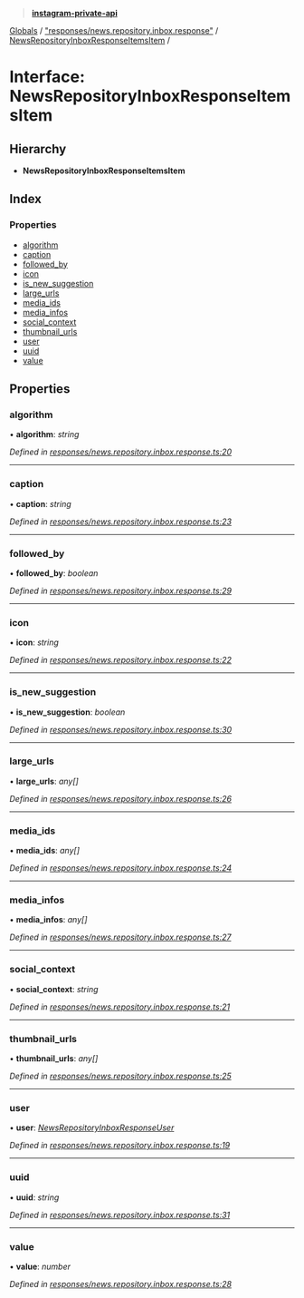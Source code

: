 > **[instagram-private-api](../README.md)**

[Globals](../globals.md) / ["responses/news.repository.inbox.response"](../modules/_responses_news_repository_inbox_response_.md) / [NewsRepositoryInboxResponseItemsItem](_responses_news_repository_inbox_response_.newsrepositoryinboxresponseitemsitem.md) /

# Interface: NewsRepositoryInboxResponseItemsItem

## Hierarchy

* **NewsRepositoryInboxResponseItemsItem**

## Index

### Properties

* [algorithm](_responses_news_repository_inbox_response_.newsrepositoryinboxresponseitemsitem.md#algorithm)
* [caption](_responses_news_repository_inbox_response_.newsrepositoryinboxresponseitemsitem.md#caption)
* [followed_by](_responses_news_repository_inbox_response_.newsrepositoryinboxresponseitemsitem.md#followed_by)
* [icon](_responses_news_repository_inbox_response_.newsrepositoryinboxresponseitemsitem.md#icon)
* [is_new_suggestion](_responses_news_repository_inbox_response_.newsrepositoryinboxresponseitemsitem.md#is_new_suggestion)
* [large_urls](_responses_news_repository_inbox_response_.newsrepositoryinboxresponseitemsitem.md#large_urls)
* [media_ids](_responses_news_repository_inbox_response_.newsrepositoryinboxresponseitemsitem.md#media_ids)
* [media_infos](_responses_news_repository_inbox_response_.newsrepositoryinboxresponseitemsitem.md#media_infos)
* [social_context](_responses_news_repository_inbox_response_.newsrepositoryinboxresponseitemsitem.md#social_context)
* [thumbnail_urls](_responses_news_repository_inbox_response_.newsrepositoryinboxresponseitemsitem.md#thumbnail_urls)
* [user](_responses_news_repository_inbox_response_.newsrepositoryinboxresponseitemsitem.md#user)
* [uuid](_responses_news_repository_inbox_response_.newsrepositoryinboxresponseitemsitem.md#uuid)
* [value](_responses_news_repository_inbox_response_.newsrepositoryinboxresponseitemsitem.md#value)

## Properties

###  algorithm

• **algorithm**: *string*

*Defined in [responses/news.repository.inbox.response.ts:20](https://github.com/Nerixyz/instagram-private-api/blob/e5037ee/src/responses/news.repository.inbox.response.ts#L20)*

___

###  caption

• **caption**: *string*

*Defined in [responses/news.repository.inbox.response.ts:23](https://github.com/Nerixyz/instagram-private-api/blob/e5037ee/src/responses/news.repository.inbox.response.ts#L23)*

___

###  followed_by

• **followed_by**: *boolean*

*Defined in [responses/news.repository.inbox.response.ts:29](https://github.com/Nerixyz/instagram-private-api/blob/e5037ee/src/responses/news.repository.inbox.response.ts#L29)*

___

###  icon

• **icon**: *string*

*Defined in [responses/news.repository.inbox.response.ts:22](https://github.com/Nerixyz/instagram-private-api/blob/e5037ee/src/responses/news.repository.inbox.response.ts#L22)*

___

###  is_new_suggestion

• **is_new_suggestion**: *boolean*

*Defined in [responses/news.repository.inbox.response.ts:30](https://github.com/Nerixyz/instagram-private-api/blob/e5037ee/src/responses/news.repository.inbox.response.ts#L30)*

___

###  large_urls

• **large_urls**: *any[]*

*Defined in [responses/news.repository.inbox.response.ts:26](https://github.com/Nerixyz/instagram-private-api/blob/e5037ee/src/responses/news.repository.inbox.response.ts#L26)*

___

###  media_ids

• **media_ids**: *any[]*

*Defined in [responses/news.repository.inbox.response.ts:24](https://github.com/Nerixyz/instagram-private-api/blob/e5037ee/src/responses/news.repository.inbox.response.ts#L24)*

___

###  media_infos

• **media_infos**: *any[]*

*Defined in [responses/news.repository.inbox.response.ts:27](https://github.com/Nerixyz/instagram-private-api/blob/e5037ee/src/responses/news.repository.inbox.response.ts#L27)*

___

###  social_context

• **social_context**: *string*

*Defined in [responses/news.repository.inbox.response.ts:21](https://github.com/Nerixyz/instagram-private-api/blob/e5037ee/src/responses/news.repository.inbox.response.ts#L21)*

___

###  thumbnail_urls

• **thumbnail_urls**: *any[]*

*Defined in [responses/news.repository.inbox.response.ts:25](https://github.com/Nerixyz/instagram-private-api/blob/e5037ee/src/responses/news.repository.inbox.response.ts#L25)*

___

###  user

• **user**: *[NewsRepositoryInboxResponseUser](_responses_news_repository_inbox_response_.newsrepositoryinboxresponseuser.md)*

*Defined in [responses/news.repository.inbox.response.ts:19](https://github.com/Nerixyz/instagram-private-api/blob/e5037ee/src/responses/news.repository.inbox.response.ts#L19)*

___

###  uuid

• **uuid**: *string*

*Defined in [responses/news.repository.inbox.response.ts:31](https://github.com/Nerixyz/instagram-private-api/blob/e5037ee/src/responses/news.repository.inbox.response.ts#L31)*

___

###  value

• **value**: *number*

*Defined in [responses/news.repository.inbox.response.ts:28](https://github.com/Nerixyz/instagram-private-api/blob/e5037ee/src/responses/news.repository.inbox.response.ts#L28)*